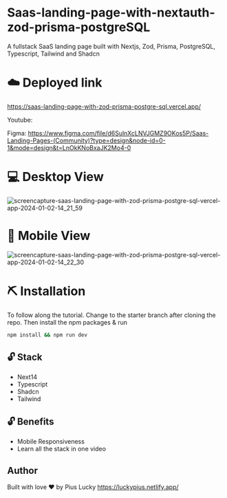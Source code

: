# Saas-landing-page-with-nextauth-zod-prisma-postgreSQL
A fullstack SaaS landing page built with Nextjs, Zod, Prisma, PostgreSQL, Typescript, Tailwind and Shadcn

# ☁️ Deployed link
https://saas-landing-page-with-zod-prisma-postgre-sql.vercel.app/

Youtube:  

Figma: https://www.figma.com/file/d6SulnXcLNVJGMZ9OKos5P/Saas-Landing-Pages-(Community)?type=design&node-id=0-1&mode=design&t=LnOkKNoBxaJK2Mo4-0

# 💻 Desktop View
![screencapture-saas-landing-page-with-zod-prisma-postgre-sql-vercel-app-2024-01-02-14_21_59](https://github.com/PiusLucky/Saas-landing-page-with-zod-prisma-postgreSQL/assets/32282934/1011c013-6b82-44c6-a832-9b18fbce273c)


# 📱 Mobile View
![screencapture-saas-landing-page-with-zod-prisma-postgre-sql-vercel-app-2024-01-02-14_22_30](https://github.com/PiusLucky/Saas-landing-page-with-zod-prisma-postgreSQL/assets/32282934/57b67abd-43e6-4da4-8372-ac99a274c937)


# ⛏️ Installation
To follow along the tutorial. Change to the starter branch  after cloning the repo.
Then install the npm packages & run
```bash
npm install && npm run dev
```


## 🔓 Stack
- Next14
- Typescript
- Shadcn
- Tailwind

## 🔓 Benefits
- Mobile Responsiveness
- Learn all the stack in one video

## Author
Built with love ❤️ by Pius Lucky https://luckypius.netlify.app/



